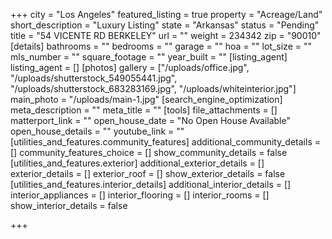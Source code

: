 +++
city = "Los Angeles"
featured_listing = true
property = "Acreage/Land"
short_description = "Luxury Listing"
state = "Arkansas"
status = "Pending"
title = "54 VICENTE RD BERKELEY"
url = ""
weight = 234342
zip = "90010"
[details]
bathrooms = ""
bedrooms = ""
garage = ""
hoa = ""
lot_size = ""
mls_number = ""
square_footage = ""
year_built = ""
[listing_agent]
listing_agent = []
[photos]
gallery = ["/uploads/office.jpg", "/uploads/shutterstock_549055441.jpg", "/uploads/shutterstock_683283169.jpg", "/uploads/whiteinterior.jpg"]
main_photo = "/uploads/main-1.jpg"
[search_engine_optimization]
meta_description = ""
meta_title = ""
[tools]
file_attachments = []
matterport_link = ""
open_house_date = "No Open House Available"
open_house_details = ""
youtube_link = ""
[utilities_and_features.community_features]
additional_community_details = []
community_features_choice = []
show_community_details = false
[utilities_and_features.exterior]
additional_exterior_details = []
exterior_details = []
exterior_roof = []
show_exterior_details = false
[utilities_and_features.interior_details]
additional_interior_details = []
interior_appliances = []
interior_flooring = []
interior_rooms = []
show_interior_details = false

+++
